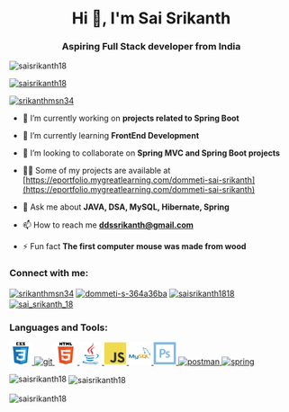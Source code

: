 <h1 align="center">Hi 👋, I'm Sai Srikanth</h1>
<h3 align="center">Aspiring Full Stack developer from India</h3>

<p align="left"> <img src="https://komarev.com/ghpvc/?username=saisrikanth18&label=Profile%20views&color=0e75b6&style=flat" alt="saisrikanth18" /> </p>

<p align="left"> <a href="https://github.com/ryo-ma/github-profile-trophy"><img src="https://github-profile-trophy.vercel.app/?username=saisrikanth18" alt="saisrikanth18" /></a> </p>

<p align="left"> <a href="https://twitter.com/srikanthmsn34" target="blank"><img src="https://img.shields.io/twitter/follow/srikanthmsn34?logo=twitter&style=for-the-badge" alt="srikanthmsn34" /></a> </p>

- 🔭 I’m currently working on **projects related to Spring Boot**

- 🌱 I’m currently learning **FrontEnd Development**

- 👯 I’m looking to collaborate on **Spring MVC and Spring Boot projects**

- 👨‍💻 Some of my projects are available at [https://eportfolio.mygreatlearning.com/dommeti-sai-srikanth](https://eportfolio.mygreatlearning.com/dommeti-sai-srikanth)

- 💬 Ask me about **JAVA, DSA, MySQL, Hibernate, Spring**

- 📫 How to reach me **ddssrikanth@gmail.com**

- ⚡ Fun fact **The first computer mouse was made from wood**

<h3 align="left">Connect with me:</h3>
<p align="left">
<a href="https://twitter.com/srikanthmsn34" target="blank"><img align="center" src="https://raw.githubusercontent.com/rahuldkjain/github-profile-readme-generator/master/src/images/icons/Social/twitter.svg" alt="srikanthmsn34" height="30" width="40" /></a>
<a href="https://linkedin.com/in/dommeti-s-364a36ba" target="blank"><img align="center" src="https://raw.githubusercontent.com/rahuldkjain/github-profile-readme-generator/master/src/images/icons/Social/linked-in-alt.svg" alt="dommeti-s-364a36ba" height="30" width="40" /></a>
<a href="https://fb.com/saisrikanth1818" target="blank"><img align="center" src="https://raw.githubusercontent.com/rahuldkjain/github-profile-readme-generator/master/src/images/icons/Social/facebook.svg" alt="saisrikanth1818" height="30" width="40" /></a>
<a href="https://instagram.com/sai_srikanth_18" target="blank"><img align="center" src="https://raw.githubusercontent.com/rahuldkjain/github-profile-readme-generator/master/src/images/icons/Social/instagram.svg" alt="sai_srikanth_18" height="30" width="40" /></a>
</p>

<h3 align="left">Languages and Tools:</h3>
<p align="left"> <a href="https://www.w3schools.com/css/" target="_blank" rel="noreferrer"> <img src="https://raw.githubusercontent.com/devicons/devicon/master/icons/css3/css3-original-wordmark.svg" alt="css3" width="40" height="40"/> </a> <a href="https://git-scm.com/" target="_blank" rel="noreferrer"> <img src="https://www.vectorlogo.zone/logos/git-scm/git-scm-icon.svg" alt="git" width="40" height="40"/> </a> <a href="https://www.w3.org/html/" target="_blank" rel="noreferrer"> <img src="https://raw.githubusercontent.com/devicons/devicon/master/icons/html5/html5-original-wordmark.svg" alt="html5" width="40" height="40"/> </a> <a href="https://www.java.com" target="_blank" rel="noreferrer"> <img src="https://raw.githubusercontent.com/devicons/devicon/master/icons/java/java-original.svg" alt="java" width="40" height="40"/> </a> <a href="https://developer.mozilla.org/en-US/docs/Web/JavaScript" target="_blank" rel="noreferrer"> <img src="https://raw.githubusercontent.com/devicons/devicon/master/icons/javascript/javascript-original.svg" alt="javascript" width="40" height="40"/> </a> <a href="https://www.mysql.com/" target="_blank" rel="noreferrer"> <img src="https://raw.githubusercontent.com/devicons/devicon/master/icons/mysql/mysql-original-wordmark.svg" alt="mysql" width="40" height="40"/> </a> <a href="https://www.photoshop.com/en" target="_blank" rel="noreferrer"> <img src="https://raw.githubusercontent.com/devicons/devicon/master/icons/photoshop/photoshop-line.svg" alt="photoshop" width="40" height="40"/> </a> <a href="https://postman.com" target="_blank" rel="noreferrer"> <img src="https://www.vectorlogo.zone/logos/getpostman/getpostman-icon.svg" alt="postman" width="40" height="40"/> </a> <a href="https://spring.io/" target="_blank" rel="noreferrer"> <img src="https://www.vectorlogo.zone/logos/springio/springio-icon.svg" alt="spring" width="40" height="40"/> </a> </p>

<p><img align="left" src="https://github-readme-stats.vercel.app/api/top-langs?username=saisrikanth18&show_icons=true&locale=en&layout=compact" alt="saisrikanth18" /></p>

<p>&nbsp;<img align="center" src="https://github-readme-stats.vercel.app/api?username=saisrikanth18&show_icons=true&locale=en" alt="saisrikanth18" /></p>

<p><img align="center" src="https://github-readme-streak-stats.herokuapp.com/?user=saisrikanth18&" alt="saisrikanth18" /></p>
